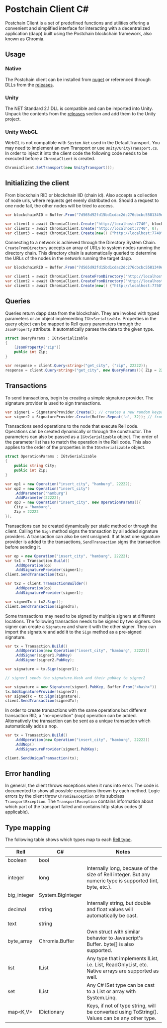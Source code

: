 # Postchain Client C#
Postchain Client is a set of predefined functions and utilities offering a convenient and simplified interface for interacting with a decentralized application (dapp) built using the Postchain blockchain framework, also known as Chromia.

## Usage
### Native
The Postchain client can be installed from [nuget](https://www.nuget.org/packages/PostchainClient) or referenced through DLLs from the [releases](https://github.com/chainofalliance/postchain-client-csharp/releases).

### Unity
The NET Standard 2.1 DLL is compatible and can be imported into Unity. Unpack the contents from the [releases](https://github.com/chainofalliance/postchain-client-csharp/releases) section and add them to the Unity project.

### Unity WebGL
WebGL is not compatible with `System.Net` used in the DefaultTransport. You may need to implement an own Transport or use `Unity/UnityTransport.cs`. In order to inject it into the client code the following code needs to be executed before a `ChromiaClient` is created.
```c#
ChromiaClient.SetTransport(new UnityTransport());
```

## Initializing the client
From blockchain RID or blockchain IID (chain id). Also accepts a collection of node urls, where requests get evenly distributed on. Should a request to one node fail, the other nodes will be tried to access.
```c#
var blockchainRID = Buffer.From("7d565d92fd15bd1cdac2dc276cbcbc5581349d05a9e94ba919e1155ef4daf8f9");

var client1 = await ChromiaClient.Create("http://localhost:7740", blockchainRID);
var client2 = await ChromiaClient.Create("http://localhost:7740", 0);
var client3 = await ChromiaClient.Create(new() {"http://localhost:7740", "http://localhost:7741"}, 0);
```

Connecting to a network is achieved through the Directory System Chain. `CreateFromDirectory` accepts an array of URLs to system nodes running the directory chain. This directory chain is automatically queried to determine the URLs of the nodes in the network running the target dapp.
```c#
var blockchainRID = Buffer.From("7d565d92fd15bd1cdac2dc276cbcbc5581349d05a9e94ba919e1155ef4daf8f9");

var client1 = await ChromiaClient.CreateFromDirectory("http://localhost:7750", blockchainRID);
var client2 = await ChromiaClient.CreateFromDirectory("http://localhost:7750", 42);
var client3 = await ChromiaClient.Create(new() {"http://localhost:7750", "http://localhost:7751"}, 0);
```

## Queries
Queries return dapp data from the blockchain. They are invoked with typed parameters or an object implementing `IGtvSerializable`. Properties in the query object can be mapped to Rell query parameters through the `JsonProperty` attribute. It automatically parses the data to the given type.

```c#
struct QueryParams : IGtvSerializable
{
    [JsonProperty("zip")]
    public int Zip;
}

var response = client.Query<string>("get_city", ("zip", 22222));
response = client.Query<string>("get_city", new QueryParams(){ Zip = 22222 });
```

## Transactions
To send transactions, begin by creating a simple signature provider. The signature provider is used to sign transactions.

```c#
var signer1 = SignatureProvider.Create(); // creates a new random keypair
var signer2 = SignatureProvider.Create(Buffer.Repeat('a', 32)); // from private key
```

Transactions send operations to the node that execute Rell code. Operations can be created dynamically or through the constructor. The parameters can also be passed as a `IGtvSerializable` object. The order of the parameter list has to match the operation in the Rell code. This also applies to the order of the properties in the `IGtvSerializable` object.

```c#
struct OperationParams : IGtvSerializable
{
    public string City;
    public int Zip;
}

var op1 = new Operation("insert_city", "hamburg", 22222);
var op2 = new Operation("insert_city")
    .AddParameter("hamburg")
    .AddParameter(22222);
var op3 = new Operation("insert_city", new OperationParams(){
    City = "hamburg",
    Zip = 22222
});
```

Transactions can be created dynamically per static method or through the client. Calling the `Sign` method signs the transaction by all added signature providers. A transaction can also be sent unsigned. If at least one signature provider is added to the transactions, `SendTransaction` signs the transaction before sending it. 
```c#
var op = new Operation("insert_city", "hamburg", 22222);
var tx1 = Transaction.Build()
    .AddOperation(op)
    .AddSignatureProvider(signer1);
client.SendTransaction(tx1);

var tx2 = client.TransactionBuilder()
    .AddOperation(op)
    .AddSignatureProvider(signer1);

var signedTx = tx2.Sign();
client.SendTransaction(signedTx);
```

Some transactions may need to be signed by multiple signers at different locations. The following transaction needs to be signed by two signers. One signer can create a `Signature` and share it with the other signer. They can import the signature and add it to the `Sign` method as a pre-signed signature.
```c#
var tx = Transaction.Build()
    .AddOperation(new Operation("insert_city", "hamburg", 22222))
    .AddSigner(signer1.PubKey)
    .AddSigner(signer2.PubKey);

var signature = tx.Sign(signer1);

// signer1 sends the signature.Hash and their pubkey to signer2

var signature = new Signature(signer1.PubKey, Buffer.From("<hash>"))
tx.AddSignatureProvider(signer2);
var signedTx = tx.Sign(signature);
client.SendTransaction(signedTx);
```

In order to create transactions with the same operations but different transaction RID, a "no-operation" (nop) operation can be added. Alternatively the transaction can be sent as a unique transaction which automatically adds a nop.
```c#
var tx = Transaction.Build()
    .AddOperation(new Operation("insert_city", "hamburg", 22222))
    .AddNop()
    .AddSignatureProvider(signer1.PubKey);

client.SendUniqueTransaction(tx);
```

## Error handling

In general, the client throws exceptions when it runs into error. The code is documented to show all possible exceptions thrown by each method. Logic errors by the client throw `ChromiaException` or its subclass `TransportException`. The `TransportException` contains information about which part of the transport failed and contains http status codes (if applicable).

## Type mapping

The following table shows which types map to each [Rell type](https://docs.chromia.com/rell/language-features/types/).

| Rell        | C#                | Notes                                                                                                       |
|-------------|-------------------|-------------------------------------------------------------------------------------------------------------|
| boolean     | bool              |                                                                                                             |
| integer     | long              | Internally long, because of the size of Rell integer. But any numeric type is supported  (int, byte, etc.). |
| big_integer | System.BigInteger |                                                                                                             |
| decimal     | string            | Internally string, but double and float values will automatically be cast.                                  |
| text        | string            |                                                                                                             |
| byte_array  | Chromia.Buffer    | Own struct with similar behavior to Javascript's Buffer. byte[] is also supported.                          |
| list<T>     | IList             | Any type that implements IList, i.e. List<T>, ReadOnlyList<T>, etc. Native arrays are supported as well.    |
| set<T>      | IList             | Any C# ISet type can be cast to a List or array with System.Linq.                                           |
| map<K,V>    | IDictionary       | Keys, if not of type string, will be converted using ToString(). Values can be any other type.              |